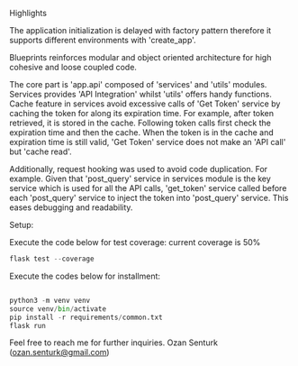 Highlights

The application initialization is delayed with factory pattern therefore it 
supports different environments with 'create_app'.

Blueprints reinforces modular and object oriented architecture for high 
cohesive and loose coupled code.

The core part is 'app.api' composed of 'services' and 'utils' modules. Services
provides 'API Integration' whilst 'utils' offers handy functions. Cache feature
in services avoid excessive calls of 'Get Token' service by caching the token 
for along its expiration time. For example, after token retrieved, it is stored
in the cache. Following token calls first check the expiration time and then the cache.
When the token is in the cache and expiration time is still valid, 'Get Token' service
does not make an 'API call' but 'cache read'.

Additionally, request hooking was used to avoid code duplication. For example. Given that 
'post_query' service in services module is the key service which is used for all 
the API calls, 'get_token' service called before each 'post_query' service to inject the 
token into 'post_query' service. This eases debugging and readability. 
 

Setup:

Execute the code below for test coverage:
current coverage is 50%

```python
flask test --coverage
```

Execute the codes below for installment:

```python

python3 -m venv venv
source venv/bin/activate
pip install -r requirements/common.txt
flask run

```


Feel free to reach me for further inquiries. Ozan Senturk (ozan.senturk@gmail.com)
